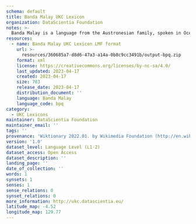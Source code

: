 ```yaml
---
schema: default
title: Banda Malay UKC Lexicon
organization: DataScientia Foundation
notes: >-
  Banda Malay is a language from the Austronesian family, spoken in Oceania. The UKC Lexicon of Banda Malay is represented as a lexico-semantic network. It consists of words, word senses, synsets, as well as sense-level and synset-level relationships.
resources:
  - name: Banda Malay UKC Lexicon LMF format
    url: >-
      resources/360685a7-d8d6-47a3-a14a-0b8c9cc3491b/output-bpq.zip
    format: xml
    license: https://creativecommons.org/licenses/by-nc-sa/4.0/
    last_updated: 2023-04-17
    created: 2023-04-17
    size: 783
    release_date: 2023-04-17
    distribution_document: ''
    language: Banda Malay
    language_code: bpq
category:
  - UKC Lexicons
maintainer: DataScientia Foundation
maintainer_email: ''
tags: ''
provenance: 'Wiktionary 2022.01. by Wikimedia Foundation (http://en.wiktionary.org); Princeton WordNet 2.1 by Princeton University (https://wordnet.princeton.edu)'
version: '1.0'
dataset_level: Language Level (L1-2)
dataset_access: Open Access
dataset_description: ''
landing_page: ''
date_of_collection: ''
words: 1
synsets: 1
senses: 1
sense_relations: 0
synset_relations: 0
more_information: http://ukc.datascientia.eu/
latitude_map: -4.52
longitude_map: 129.77
---
```

